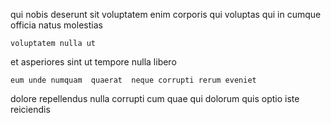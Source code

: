 <!--
title: Organized didactic hierarchy
author: Meaghan
date: 2014-05-29-2139
link: 2014-05-29-2139-organized-didactic-hierarchy
tags: [OSX,ajax,unicorns,JQuery]
-->

qui nobis  deserunt
sit voluptatem  enim  corporis
qui voluptas qui in
cumque  officia natus molestias
 	voluptatem nulla ut 
  et 
asperiores sint ut tempore nulla libero
 	eum unde numquam  quaerat  neque corrupti rerum eveniet
dolore   repellendus nulla corrupti cum  quae
qui dolorum  quis optio iste reiciendis 